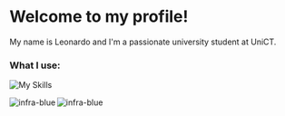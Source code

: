 # Welcome to my profile!

My name is Leonardo and I'm a passionate university student at UniCT.

<h3 align="left">What I use:</h3>

![My Skills](https://skillicons.dev/icons?i=c,cpp,python,vscode,docker,git,github,linux)

<p align="left"><img align="left" src="https://github-readme-stats.vercel.app/api?username=infra-blue&hide_border=true&theme=transparent&show_icons=true&locale=en" alt="infra-blue" /></p>

<p align="left"><img align="left" src="https://github-readme-stats.vercel.app/api/top-langs?username=infra-blue&hide_border=true&theme=transparent&show_icons=true&locale=en&layout=compact" alt="infra-blue" /></p>
